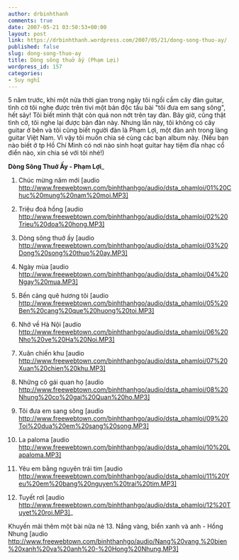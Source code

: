 ```yaml
---
author: drbinhthanh
comments: true
date: 2007-05-21 03:50:53+00:00
layout: post
link: https://drbinhthanh.wordpress.com/2007/05/21/dong-song-thuo-ay/
published: false
slug: dong-song-thuo-ay
title: Dòng sông thuở ấy (Phạm Lợi)
wordpress_id: 157
categories:
- Suy nghĩ
---
```


5 năm trước, khi một nửa thời gian trong ngày tôi ngồi cầm cây đàn guitar, tình cờ tôi nghe được trên tivi một bản độc tấu bài "tôi đưa em sang sông", hết sảy! Tôi biết mình thật còn quá non nớt trên tay đàn. Bây giờ, cũng thật tình cờ, tôi nghe lại được bàn đàn này. Nhưng lần này, tôi không có cây guitar ở bên và tôi cũng biết người đàn là Phạm Lợi, một đàn anh trong làng guitar Việt Nam. Vì vậy tôi muốn chia sẻ cùng các bạn album này. (Nếu bạn nào biết ở tp Hồ Chí Minh có nơi nào sinh hoạt guitar hay tiệm đĩa nhạc cổ điển nào, xin chia sẻ với tôi nhé!)

**Dòng Sông Thuở Ấy - Phạm Lợi**_

1. Chúc mừng năm mới
[audio http://www.freewebtown.com/binhthanhgo/audio/dsta_phamloi/01%20Chuc%20mung%20nam%20moi.MP3]

2. Triệu đoá hồng
[audio http://www.freewebtown.com/binhthanhgo/audio/dsta_phamloi/02%20Trieu%20doa%20hong.MP3]

3. Dòng sông thuở ấy
[audio http://www.freewebtown.com/binhthanhgo/audio/dsta_phamloi/03%20Dong%20song%20thuo%20ay.MP3]

4. Ngày mùa
[audio http://www.freewebtown.com/binhthanhgo/audio/dsta_phamloi/04%20Ngay%20mua.MP3]

5. Bến cảng quê hương tôi
[audio http://www.freewebtown.com/binhthanhgo/audio/dsta_phamloi/05%20Ben%20cang%20que%20huong%20toi.MP3]

6. Nhớ về Hà Nội
[audio http://www.freewebtown.com/binhthanhgo/audio/dsta_phamloi/06%20Nho%20ve%20Ha%20Noi.MP3]

7. Xuân chiến khu
[audio http://www.freewebtown.com/binhthanhgo/audio/dsta_phamloi/07%20Xuan%20chien%20khu.MP3]

8. Những cô gái quan họ
[audio http://www.freewebtown.com/binhthanhgo/audio/dsta_phamloi/08%20Nhung%20co%20gai%20Quan%20ho.MP3]

9. Tôi đưa em sang sông
[audio http://www.freewebtown.com/binhthanhgo/audio/dsta_phamloi/09%20Toi%20dua%20em%20sang%20song.MP3]

10. La paloma
[audio http://www.freewebtown.com/binhthanhgo/audio/dsta_phamloi/10%20Lapaloma.MP3]

11. Yêu em bằng nguyên trái tim
[audio http://www.freewebtown.com/binhthanhgo/audio/dsta_phamloi/11%20Yeu%20em%20bang%20nguyen%20trai%20tim.MP3]

12. Tuyết rơi
[audio http://www.freewebtown.com/binhthanhgo/audio/dsta_phamloi/12%20Tuyet%20roi.MP3]_

Khuyến mãi thêm một bài nữa nè
13. Nắng vàng, biển xanh và anh - Hồng Nhung
[audio http://www.freewebtown.com/binhthanhgo/audio/Nang%20vang,%20bien%20xanh%20va%20anh%20-%20Hong%20Nhung.MP3]
